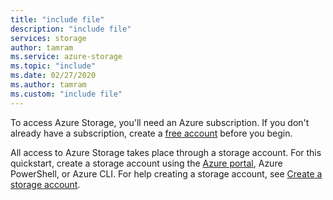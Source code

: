 ```yaml
---
title: "include file"
description: "include file"
services: storage
author: tamram
ms.service: azure-storage
ms.topic: "include"
ms.date: 02/27/2020
ms.author: tamram
ms.custom: "include file"
---
```


To access Azure Storage, you'll need an Azure subscription. If you don't already have a subscription, create a [free account](https://azure.microsoft.com/pricing/purchase-options/azure-account?cid=msft_learn) before you begin.

All access to Azure Storage takes place through a storage account. For this quickstart, create a storage account using the [Azure portal](https://portal.azure.com/), Azure PowerShell, or Azure CLI. For help creating a storage account, see [Create a storage account](../articles/storage/common/storage-account-create.md).

